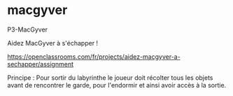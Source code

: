 # macgyver
P3-MacGyver

Aidez MacGyver à s'échapper !

https://openclassrooms.com/fr/projects/aidez-macgyver-a-sechapper/assignment

Principe : Pour sortir du labyrinthe le joueur doit récolter tous les objets avant de rencontrer le garde, pour l'endormir et ainsi avoir accès à la sortie.
